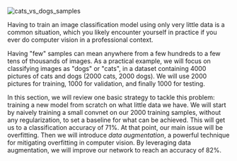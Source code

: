 
![cats_vs_dogs_samples](https://github.com/Moh-Nafi/Neural_Network_Projects/assets/133475571/ece10b6b-0f95-4424-8cb4-c5e129de8aec)


Having to train an image classification model using only very little data is a common situation, which you likely encounter yourself in practice if you ever do computer vision in a professional context.

Having "few" samples can mean anywhere from a few hundreds to a few tens of thousands of images. As a practical example, we will focus on classifying images as "dogs" or "cats", in a dataset containing 4000 pictures of cats and dogs (2000 cats, 2000 dogs). We will use 2000 
pictures for training, 1000 for validation, and finally 1000 for testing.

In this section, we will review one basic strategy to tackle this problem: training a new model from scratch on what little data we have. We will start by naively training a small convnet on our 2000 training samples, without any regularization, to set a baseline for what can be achieved. This will get us to a classification accuracy of 71%. At that point, our main issue will be overfitting. Then we will introduce *data augmentation*, a powerful technique for mitigating overfitting in computer vision. By leveraging data augmentation, we will improve 
our network to reach an accuracy of 82%.
